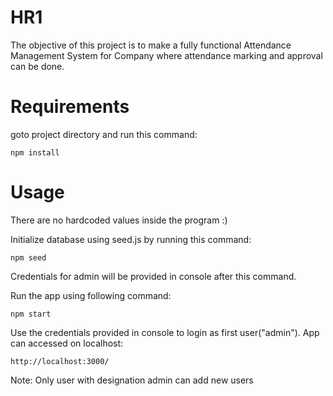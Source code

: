 # HR1

The objective of this project is to make a fully functional Attendance Management System for Company where attendance marking and approval can be done.

# Requirements

goto project directory and run this command:
```npm
npm install 
```

# Usage

There are no hardcoded values inside the program :)

Initialize database using seed.js by running this command:
```npm
npm seed
```
Credentials for admin will be provided in console after this command.

Run the app using following command:
```npm
npm start
```

Use the credentials provided in console to login as first user("admin").
App can accessed on localhost:
```http
http://localhost:3000/
```
Note: Only user with designation admin can add new users
